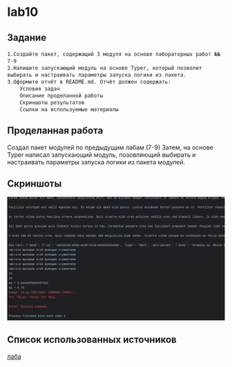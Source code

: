 # lab10  

## Задание
    1.Создайте пакет, содержащий 3 модуля на основе лабораторных работ №№ 7-9
    2.Напишите запускающий модуль на основе Typer, который позволит выбирать и настраивать параметры запуска логики из пакета.
    3.Оформите отчёт в README.md. Отчёт должен содержать:
        Условия задач
        Описание проделанной работы
        Скриншоты результатов
        Ссылки на используемые материалы
## Проделанная работа

Создал пакет модулей по предыдущим лабам (7-9)
Затем, на основе Typer написал запускающий модуль, позовляющий выбирать и настраивать параметры запуска логики из пакета модулей.

## Скриншоты

![результат 10](lab10res.png)

## Список использованных источников

[лаба](https://evil-teacher.on.fleek.co/prog_pm/lab10/)

